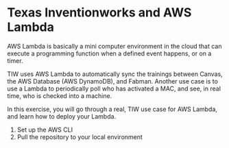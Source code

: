 # Texas Inventionworks and AWS Lambda 

AWS Lambda is basically a mini computer environment in the cloud that can execute a programming function when a defined event happens, or on a timer.

TIW uses AWS Lambda to automatically sync the trainings between Canvas, the AWS Database (AWS DynamoDB), and Fabman. Another use case is to use a Lambda to periodically poll who has activated a MAC, and see, in real time, who is checked into a machine.

In this exercise, you will go through a real, TIW use case for AWS Lambda, and learn how to deploy your Lambda.

1. Set up the AWS CLI
2. Pull the repository to your local environment
